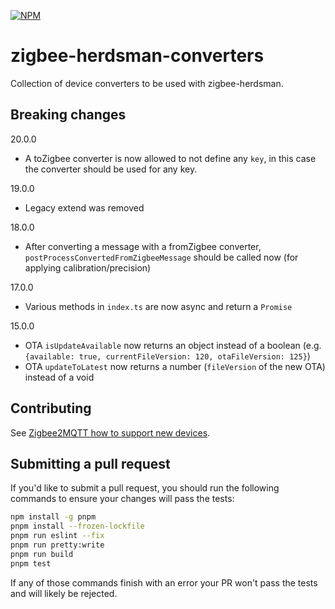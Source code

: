 [![NPM](https://nodei.co/npm/zigbee-herdsman-converters.png)](https://nodei.co/npm/zigbee-herdsman-converters/)

# zigbee-herdsman-converters

Collection of device converters to be used with zigbee-herdsman.

## Breaking changes

20.0.0

-   A toZigbee converter is now allowed to not define any `key`, in this case the converter should be used for any key.

19.0.0

-   Legacy extend was removed

18.0.0

-   After converting a message with a fromZigbee converter, `postProcessConvertedFromZigbeeMessage` should be called now (for applying calibration/precision)

17.0.0

-   Various methods in `index.ts` are now async and return a `Promise`

15.0.0

-   OTA `isUpdateAvailable` now returns an object instead of a boolean (e.g. `{available: true, currentFileVersion: 120, otaFileVersion: 125}`)
-   OTA `updateToLatest` now returns a number (`fileVersion` of the new OTA) instead of a void

## Contributing

See [Zigbee2MQTT how to support new devices](https://www.zigbee2mqtt.io/advanced/support-new-devices/01_support_new_devices.html).

## Submitting a pull request

If you'd like to submit a pull request, you should run the following commands to ensure your changes will pass the tests:

```sh
npm install -g pnpm
pnpm install --frozen-lockfile
pnpm run eslint --fix
pnpm run pretty:write
pnpm run build
pnpm test
```

If any of those commands finish with an error your PR won't pass the tests and will likely be rejected.
